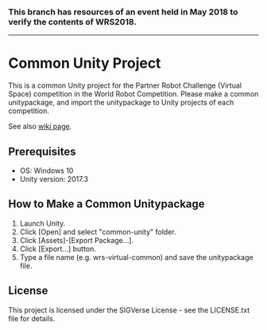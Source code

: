 ### This branch has resources of an event held in May 2018 to verify the contents of WRS2018.

---
# Common Unity Project

This is a common Unity project for the Partner Robot Challenge (Virtual Space) competition in the World Robot Competition.
Please make a common unitypackage, and import the unitypackage to Unity projects of each competition.

See also [wiki page](https://github.com/PartnerRobotChallengeVirtual/common-unity/wiki).

## Prerequisites

- OS: Windows 10
- Unity version: 2017.3

## How to Make a Common Unitypackage

1. Launch Unity.
2. Click [Open] and select "common-unity" folder.
3. Click [Assets]-[Export Package...].
4. Click [Export...] button.
5. Type a file name (e.g. wrs-virtual-common) and save the unitypackage file.

## License

This project is licensed under the SIGVerse License - see the LICENSE.txt file for details.
